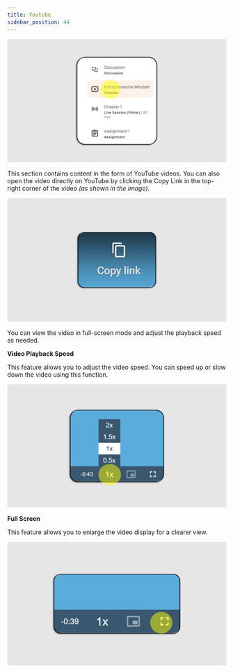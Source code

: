 ```yaml
---
title: Youtube
sidebar_position: 44
---
```

![](/img/youtube-skills_eng.png)

This section contains content in the form of YouTube videos. You can also open the video directly on YouTube by clicking the Copy Link in the top-right corner of the video *(as shown in the image).*

![](/img/youtube-skills_-eng-2.png)

You can view the video in full-screen mode and adjust the playback speed as needed.

**Video Playback Speed**

This feature allows you to adjust the video speed. You can speed up or slow down the video using this function.

![](/img/youtube-skills_3.png)

**Full Screen**

This feature allows you to enlarge the video display for a clearer view.

![](/img/youtube-skills_4.png)
